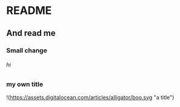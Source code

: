 # README

## And read me


### Small change

###### hi


### my own title

!(https://assets.digitalocean.com/articles/alligator/boo.svg "a title")


